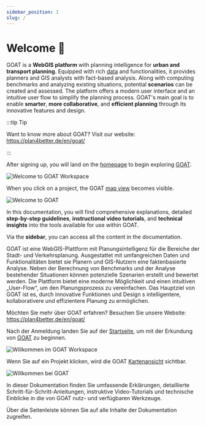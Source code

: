```yaml
---
sidebar_position: 1
slug: /
---
```


# Welcome 👋

GOAT is a **WebGIS platform** with planning intelligence for **urban and transport planning**. Equipped with rich [data](../data/data_basis.md) and functionalities, it provides planners and GIS analysts with fact-based analysis. Along with computing benchmarks and analyzing existing situations, potential **scenarios** can be created and assessed. The platform offers a modern user interface and an intuitive user flow to simplify the planning process. GOAT's main goal is to enable **smarter**, **more collaborative**, and **efficient planning** through its innovative features and design.

:::tip Tip

Want to know more about GOAT? Visit our website: https://plan4better.de/en/goat/

:::

After signing up, you will land on the [homepage](../workspace/home.md) to begin exploring [GOAT](https://goat.plan4better.de/login). 

![Welcome to GOAT Workspace](/img/workspace/home/home_general.png "Geo Open Accessibility Tool - GOAT- Workspace")

When you click on a project, the GOAT [map view](../map/interface_overview.md) becomes visible.

![Welcome to GOAT](/img/welcome/welcome_2.png "Geo Open Accessibility Tool - GOAT")


In this documentation, you will find comprehensive explanations, detailed **step-by-step guidelines**, **instructional video tutorials**, and **technical insights** into the tools available for use within GOAT.

Via the **sidebar**, you can access all the content in the documentation.

GOAT ist eine WebGIS-Plattform mit Planungsintelligenz für die Bereiche der Stadt- und Verkehrsplanung. Ausgestattet mit umfangreichen Daten und Funktionalitäten bietet sie Planern und GIS-Nutzern eine faktenbasierte Analyse. Neben der Berechnung von Benchmarks und der Analyse bestehender Situationen können potenzielle Szenarien erstellt und bewertet werden. Die Plattform bietet eine moderne Möglichkeit und einen intuitiven „User-Flow“, um den Planungsprozess zu vereinfachen. Das Hauptziel von GOAT ist es, durch innovative Funktionen und Design s intelligentere, kollaborativere und effizientere Planung zu ermöglichen.

Möchten Sie mehr über GOAT erfahren? Besuchen Sie unsere Website: https://plan4better.de/en/goat/

Nach der Anmeldung landen Sie auf der [Startseite](../workspace/home.md), um mit der Erkundung von [GOAT](https://goat.plan4better.de/login) zu beginnen.

![Willkommen im GOAT Workspace](/img/workspace/home/home_general.png "Geo Open Accessibility Tool - GOAT- Workspace")

Wenn Sie auf ein Projekt klicken, wird die GOAT [Kartenansicht](../map/interface_overview.md) sichtbar.

![Willkommen bei GOAT](/img/welcome/welcome_2.png "Geo Open Accessibility Tool - GOAT")

In dieser Dokumentation finden Sie umfassende Erklärungen, detaillierte Schritt-für-Schritt-Anleitungen, instruktive Video-Tutorials und technische Einblicke in die von GOAT nutz- und verfügbaren Werkzeuge.

Über die Seitenleiste können Sie auf alle Inhalte der Dokumentation zugreifen.
